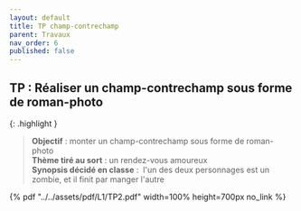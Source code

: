 ```yaml
---
layout: default
title: TP champ-contrechamp
parent: Travaux
nav_order: 6
published: false
---
```

## TP : Réaliser un champ-contrechamp sous forme de roman-photo

{: .highlight }
> **Objectif** : monter un champ-contrechamp sous forme de roman-photo  
> **Thème tiré au sort** : un rendez-vous amoureux   
> **Synopsis décidé en classe** :  l'un des deux personnages est un zombie, et il finit par manger l'autre

{% pdf "../../assets/pdf/L1/TP2.pdf" width=100% height=700px no_link %}
